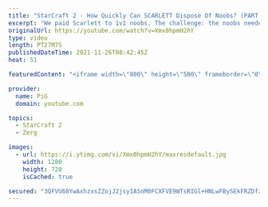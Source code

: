 ```yaml
---
title: "StarCraft 2 - How Quickly Can SCARLETT Dispose Of Noobs? (PART 4/4) | Holdout Challenge"
excerpt: "We paid Scarlett to 1v1 noobs. The challenge: the noobs needed to stay in the match as long as possible while Scarlett did her best to cheese the heck out of them. We ended this challenge by putting her up against a GM player! This Holdout Challenge was a part of  PiG Sty Festival 2021.   Holdout Challenge"
originalUrl: https://youtube.com/watch?v=Xmx0hpmH2hY
type: video
length: PT27M7S
publishedDateTime: 2021-11-26T08:42:45Z
heat: 51

featuredContent: "<iframe width=\"800\" height=\"500\" frameborder=\"0\" src=\"https://www.youtube.com/embed/Xmx0hpmH2hY\" allow=\"accelerometer; autoplay; encrypted-media; gyroscope; picture-in-picture\" allowfullscreen></iframe>"

provider:
  name: PiG
  domain: youtube.com

topics:
  - StarCraft 2
  - Zerg

images:
  - url: https://i.ytimg.com/vi/Xmx0hpmH2hY/maxresdefault.jpg
    width: 1280
    height: 720
    isCached: true

secured: "3QFVU68YwAxhzxsZZojJ2jsyIASnM0FCXFVE9WTsRIGl+HNLwFBySEkFRZDfzIOFvA5X9UarSPVJGKJhECc3dlegTj+mHXVAbglB5KUacPbBtGkmsZG6c1kGCe3bQc1pzzHie86oxL9TVKFtUSR4x3epgHpzeuwtfwOKZiCmIoE/WH1NKp3Bmr4WNMIXlRy+dgPAYlwemXJM+SGF+hHs7PD+5IjLgkKg+IyDEFKnlKJ8KyOe++b5gzjGTSyHra2JmbZOcU5xa58PP9wiqKRBdG0X8xw2kd/8rcZoG4CIDFej6rxWuuY++lHUXPwP+4midQHZRavHOK8bEbRGQBwwaYLOCFWXOFTPrx0RckiOb2ku8oouu2D5BDh7vxjwXcItKPT6yC6GvUjvFpv5zeeJJ/3l3ZgwlBJ5UuqooJw0oWs=;HTTS7l8cwQgYmt5uK7NdXA=="
---
```


